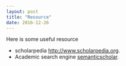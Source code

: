 ```yaml
---
layout: post
title: "Resource"
date: 2016-12-26
---
```


Here is some useful resource  
*  scholarpedia <http://www.scholarpedia.org>. 
*  Academic search engine [semanticscholar](https://www.semanticscholar.org/).
